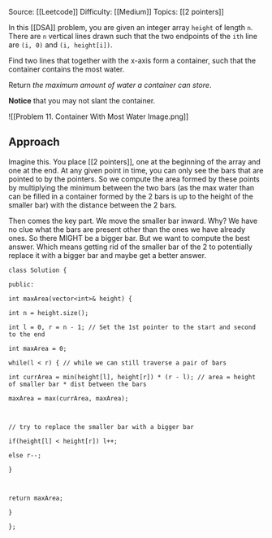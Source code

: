 Source: [[Leetcode]]
Difficulty: [[Medium]]
Topics: [[2 pointers]]

In this [[DSA]] problem, you are given an integer array `height` of length `n`. There are `n` vertical lines drawn such that the two endpoints of the `ith` line are `(i, 0)` and `(i, height[i])`.

Find two lines that together with the x-axis form a container, such that the container contains the most water.

Return _the maximum amount of water a container can store_.

**Notice** that you may not slant the container.

![[Problem 11. Container With Most Water Image.png]]

## Approach
Imagine this. You place [[2 pointers]], one at the beginning of the array and one at the end. At any given point in time, you can only see the bars that are pointed to by the pointers. So we compute the area formed by these points by multiplying the minimum between the two bars (as the max water than can be filled in a container formed by the 2 bars is up to the height of the smaller bar) with the distance between the 2 bars.

Then comes the key part. We move the smaller bar inward. Why? We have no clue what the bars are present other than the ones we have already ones. So there MIGHT be a bigger bar. But we want to compute the best answer. Which means getting rid of the smaller bar of the 2 to potentially replace it with a bigger bar and maybe get a better answer.

```
class Solution {

public:

int maxArea(vector<int>& height) {

int n = height.size();

int l = 0, r = n - 1; // Set the 1st pointer to the start and second to the end

int maxArea = 0;

while(l < r) { // while we can still traverse a pair of bars

int currArea = min(height[l], height[r]) * (r - l); // area = height of smaller bar * dist between the bars

maxArea = max(currArea, maxArea);

  

// try to replace the smaller bar with a bigger bar

if(height[l] < height[r]) l++;

else r--;

}

  

return maxArea;

}

};
```
